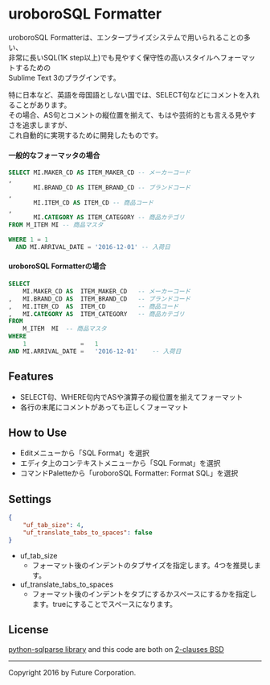 uroboroSQL Formatter
====================

uroboroSQL Formatterは、エンタープライズシステムで用いられることの多い、  
非常に長いSQL(1K step以上)でも見やすく保守性の高いスタイルへフォーマットするための  
Sublime Text 3のプラグインです。

特に日本など、英語を母国語としない国では、SELECT句などにコメントを入れることがあります。  
その場合、AS句とコメントの縦位置を揃えて、もはや芸術的とも言える見やすさを追求しますが、  
これ自動的に実現するために開発したものです。

#### 一般的なフォーマッタの場合

```SQL
SELECT MI.MAKER_CD AS ITEM_MAKER_CD -- メーカーコード
,
       MI.BRAND_CD AS ITEM_BRAND_CD -- ブランドコード
,
       MI.ITEM_CD AS ITEM_CD -- 商品コード
,
       MI.CATEGORY AS ITEM_CATEGORY -- 商品カテゴリ
FROM M_ITEM MI -- 商品マスタ

WHERE 1 = 1
  AND MI.ARRIVAL_DATE = '2016-12-01' -- 入荷日
```

#### uroboroSQL Formatterの場合

```SQL
SELECT
    MI.MAKER_CD AS  ITEM_MAKER_CD   -- メーカーコード
,   MI.BRAND_CD AS  ITEM_BRAND_CD   -- ブランドコード
,   MI.ITEM_CD  AS  ITEM_CD         -- 商品コード
,   MI.CATEGORY AS  ITEM_CATEGORY   -- 商品カテゴリ
FROM
    M_ITEM  MI  -- 商品マスタ
WHERE
    1               =   1
AND MI.ARRIVAL_DATE =   '2016-12-01'    -- 入荷日

```

Features
--------

-	SELECT句、WHERE句内でASや演算子の縦位置を揃えてフォーマット
-	各行の末尾にコメントがあっても正しくフォーマット

How to Use
----------

-	Editメニューから「SQL Format」を選択
-	エディタ上のコンテキストメニューから「SQL Format」を選択
-	コマンドPaletteから「uroboroSQL Formatter: Format SQL」を選択

Settings
--------

```json
{
    "uf_tab_size": 4,
    "uf_translate_tabs_to_spaces": false
}
```

-	uf_tab_size
	-	フォーマット後のインデントのタブサイズを指定します。4つを推奨します。
-	uf_translate_tabs_to_spaces
	-	フォーマット後のインデントをタブにするかスペースにするかを指定します。trueにすることでスペースになります。

License
-------

[python-sqlparse library](https://github.com/andialbrecht/sqlparse) and this code are both on [2-clauses BSD](http://www.opensource.org/licenses/bsd-license.php)

---

Copyright 2016 by Future Corporation.
